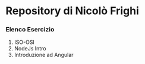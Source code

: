 # Repository di Nicolò Frighi
### Elenco Esercizio
1. ISO-OSI
2. NodeJs Intro
3. Introduzione ad Angular